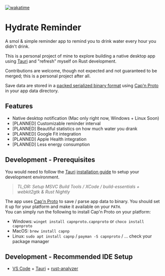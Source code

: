 [![wakatime](https://wakatime.com/badge/github/angeloanan/hydrate-reminder.svg?style=flat)](https://wakatime.com/badge/github/angeloanan/hydrate-reminder)

# Hydrate Reminder

A smol & simple reminder app to remind you to drink water every hour you didn't drink.

This is a personal project of mine to explore building a native desktop app using [Tauri](https://tauri.studio/) and "refresh" myself on Rust development. 

Contributions are welcome, though not expected and not guaranteed to be merged; this is a personal project after all.

Save data are stored in a [packed serialized binary format](./src-tauri/schema/app.capnp) using [Cap'n Proto](https://capnproto.org/) in your app data directory.

## Features

* Native desktop notification (Mac only right now, Windows + Linux Soon)
* [PLANNED] Customizable reminder interval
* [PLANNED] Beautiful statistics on how much water you drank
* [PLANNED] Google Fit integration
* [PLANNED] Apple Health integration
* [PLANNED] Less energy consumption

## Development - Prerequisites

You would need to follow the [Tauri](https://tauri.studio/) [installation guide](https://tauri.app/v1/guides/getting-started/prerequisites) to setup your development environment.

> *TL;DR: Setup MSVC Build Tools / XCode / build-essentials + webkit2gtk & Rust Nightly*

The app uses [Cap'n Proto](https://capnproto.org/install.html) to save / parse app data to binary. You should set it up for your platform and make it available on your `PATH`.  
You can simply run the following to install Cap'n Proto on your platform:
* Windows: `winget install capnproto.capnproto` or `choco install capnproto` 
* MacOS: `brew install capnp`
* Linux: `sudo apt install capnp` / `payman -S capnproto` / ... check your package manager

## Development - Recommended IDE Setup

- [VS Code](https://code.visualstudio.com/) + [Tauri](https://marketplace.visualstudio.com/items?itemName=tauri-apps.tauri-vscode) + [rust-analyzer](https://marketplace.visualstudio.com/items?itemName=rust-lang.rust-analyzer)
